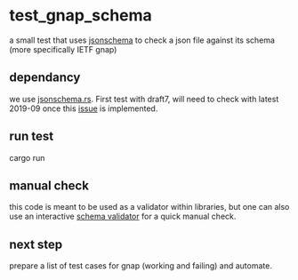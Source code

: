 # test_gnap_schema
a small test that uses [jsonschema](https://json-schema.org/) to check a json file against its schema (more specifically IETF gnap)

## dependancy
we use [jsonschema.rs](https://github.com/Stranger6667/jsonschema-rs). First test with draft7, will need to check with latest 2019-09 once this [issue](https://github.com/Stranger6667/jsonschema-rs/pull/45) is implemented.

## run test
cargo run

## manual check
this code is meant to be used as a validator within libraries, but one can also use an interactive [schema validator](https://www.jsonschemavalidator.net/) for a quick manual check.

## next step
prepare a list of test cases for gnap (working and failing) and automate.
